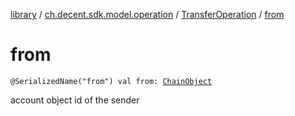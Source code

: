 [library](../../index.md) / [ch.decent.sdk.model.operation](../index.md) / [TransferOperation](index.md) / [from](./from.md)

# from

`@SerializedName("from") val from: `[`ChainObject`](../../ch.decent.sdk.model/-chain-object/index.md)

account object id of the sender

